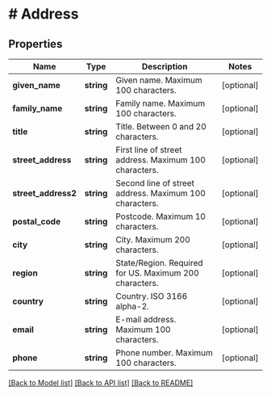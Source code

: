 # # Address

## Properties

Name | Type | Description | Notes
------------ | ------------- | ------------- | -------------
**given_name** | **string** | Given name. Maximum 100 characters. | [optional] 
**family_name** | **string** | Family name. Maximum 100 characters. | [optional] 
**title** | **string** | Title. Between 0 and 20 characters. | [optional] 
**street_address** | **string** | First line of street address. Maximum 100 characters. | [optional] 
**street_address2** | **string** | Second line of street address. Maximum 100 characters. | [optional] 
**postal_code** | **string** | Postcode. Maximum 10 characters. | [optional] 
**city** | **string** | City. Maximum 200 characters. | [optional] 
**region** | **string** | State/Region. Required for US. Maximum 200 characters. | [optional] 
**country** | **string** | Country. ISO 3166 alpha-2. | [optional] 
**email** | **string** | E-mail address. Maximum 100 characters. | [optional] 
**phone** | **string** | Phone number. Maximum 100 characters. | [optional] 

[[Back to Model list]](../../README.md#documentation-for-models) [[Back to API list]](../../README.md#documentation-for-api-endpoints) [[Back to README]](../../README.md)


